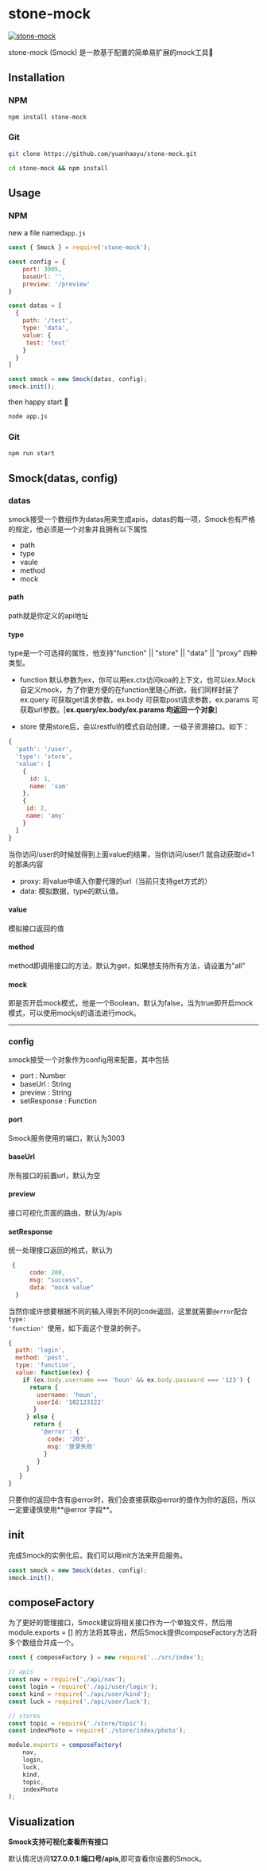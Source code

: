 # stone-mock
[![stone-mock](https://img.shields.io/badge/stone--mock-v2.0.1-orange.svg)](https://www.npmjs.com/package/stone-mock)

stone-mock (Smock) 是一款基于配置的简单易扩展的mock工具🔧 

##  Installation

### NPM


```bash
npm install stone-mock
```

### Git

```bash
git clone https://github.com/yuanhaoyu/stone-mock.git

cd stone-mock && npm install

```


## Usage

### NPM

new a file named<code>app.js</code>

```javascript
const { Smock } = require('stone-mock');

const config = {
    port: 3005,
    baseUrl: '',
    preview: '/preview'
}

const datas = [
  {
    path: '/test',
    type: 'data',
    value: {
     test: 'test'
    }
  }
]

const smock = new Smock(datas, config);
smock.init();
```

then happy start 🚗

```bash
node app.js
```
### Git

```bash
npm run start
```

## Smock(datas, config)


### datas

smock接受一个数组作为datas用来生成apis，datas的每一项，Smock也有严格的规定，他必须是一个对象并且拥有以下属性

- path
- type
- vaule
- method
- mock

#### path
path就是你定义的api地址

#### type
type是一个可选择的属性，他支持"function" || "store" || "data" || "proxy" 四种类型。

- function 默认参数为ex，你可以用ex.ctx访问koa的上下文，也可以ex.Mock自定义mock，为了你更方便的在function里随心所欲，我们同样封装了ex.query 可获取get请求参数，ex.body 可获取post请求参数，ex.params 可获取url参数。[**ex.query/ex.body/ex.params 均返回一个对象**]

- store 使用store后，会以restful的模式自动创建，一级子资源接口。如下：

```javascript
{
  'path': '/user',
  'type': 'store',
  'value': [
    {
      id: 1,
      name: 'sam'
    },
    {
     id: 2,
     name: 'amy'
    }
  ]
}
```
当你访问/user的时候就得到上面value的结果，当你访问/user/1 就自动获取id=1的那条内容

- proxy: 将value中填入你要代理的url（当前只支持get方式的）
- data: 模拟数据，type的默认值。

#### value
模拟接口返回的值

#### method
method即调用接口的方法，默认为get，如果想支持所有方法，请设置为"all"

#### mock
即是否开启mock模式，他是一个Boolean，默认为false，当为true即开启mock模式，可以使用mockjs的语法进行mock。

---

### config

smock接受一个对象作为config用来配置，其中包括

- port : Number 
- baseUrl : String 
- preview : String 
- setResponse : Function

#### port
Smock服务使用的端口，默认为3003

#### baseUrl
所有接口的前置url，默认为空

#### preview
接口可视化页面的路由，默认为/apis

#### setResponse
统一处理接口返回的格式，默认为

```javascript
 {
      code: 200,
      msg: "success",
      data: "mock value"
  }
```
当然你或许想要根据不同的输入得到不同的code返回，这里就需要<code>@error</code>配合<code>type: 'function' </code>使用，如下面这个登录的例子。

```javascript
{
  path: 'login',
  method: 'post',
  type: 'function',
  value: function(ex) {
    if (ex.body.username === 'houn' && ex.body.password === '123') {
      return {
        username: 'houn',
        userId: '102123122'
       }
     } else {
       return {
         '@error': {
           code: '203',
           msg: '登录失败'
          }
        }
     }
   }
}
```
只要你的返回中含有@error时，我们会直接获取@error的值作为你的返回，所以一定要谨慎使用**@error 字段**。

## init
完成Smock的实例化后，我们可以用init方法来开启服务。

```javascript
const smock = new Smock(datas, config);
smock.init();
```

## composeFactory
为了更好的管理接口，Smock建议将相关接口作为一个单独文件，然后用module.exports = [] 的方法将其导出，然后Smock提供composeFactory方法将多个数组合并成一个。


```javascript
const { composeFactory } = new require('../src/index');

// apis
const nav = require('./api/nav');
const login = require('./api/user/login');
const kind = require('./api/user/kind');
const luck = require('./api/user/luck');

// stores
const topic = require('./store/topic');
const indexPhoto = require('./store/index/photo');

module.exports = composeFactory(
    nav,
    login,
    luck,
    kind,
    topic,
    indexPhoto
);
```

## Visualization
**Smock支持可视化查看所有接口**

默认情况访问**127.0.0.1:端口号/apis**,即可查看你设置的Smock。

